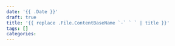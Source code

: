 ```yaml
---
date: '{{ .Date }}'
draft: true
title: '{{ replace .File.ContentBaseName `-` ` ` | title }}'
tags: []
categories: 
---
```


